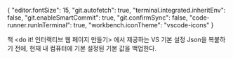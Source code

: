 {
    "editor.fontSize": 15,
    "git.autofetch": true,
    "terminal.integrated.inheritEnv": false,
    "git.enableSmartCommit": true,
    "git.confirmSync": false,
    "code-runner.runInTerminal": true,
    "workbench.iconTheme": "vscode-icons"
}

책 <do it! 인터랙티브 웹 페이지 만들기> 에서 제공하는 VS 기본 설정 Json을 복붙하기 전에,
현재 내 컴퓨터에 기본 설정된 기본 값을 백업한다. 